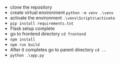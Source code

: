 - clone the repository
- create virtual environment `python -m venv .\venv `
- activate the environment `.\venv\Scripts\activate`
- `pip install requirements.txt`
- Flask setup complete
- go to frontend directory `cd frontend`
- `npm install`
- `npm run build`
- After it completes go to parent directory `cd ..`
- `python .\app.py`
